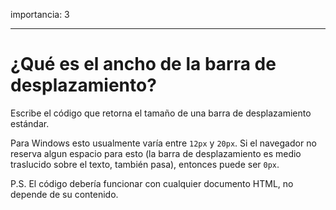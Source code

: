 importancia: 3

---

# ¿Qué es el ancho de la barra de desplazamiento?

Escribe el código que retorna el tamaño de una barra de desplazamiento estándar.

Para Windows esto usualmente varía entre `12px` y `20px`. Si el navegador no reserva algun espacio para esto (la barra de desplazamiento es medio traslucido sobre el texto, también pasa), entonces puede ser `0px`.

P.S. El código debería funcionar con cualquier documento HTML, no depende de su contenido.

